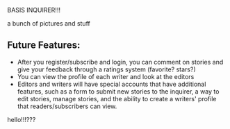 BASIS INQUIRER!!!

a bunch of pictures and stuff

Future Features:
----------------
- After you register/subscribe and login, you can comment on stories and give your feedback through a ratings system (favorite? stars?)
- You can view the profile of each writer and look at the editors
- Editors and writers will have special accounts that have additional features, such as a form to submit new stories to the inquirer, a way to edit stories, manage stories, and the ability to create a writers' profile that readers/subscribers can view.


hello!!!???
